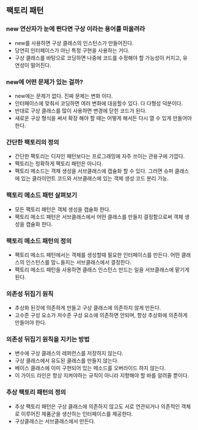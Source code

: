 ## 팩토리 패턴

### new 연산자가 눈에 띈다면 구상 이라는 용어를 떠올려라
- new를 사용하면 구상 클래스의 인스턴스가 만들어진다.
- 당연히 인터페이스가 아닌 특정 구현을 사용하는 거다.
- 구상 클래스를 바탕으로 코딩하면 나중에 코드를 수정해야 할 가능성이 커지고, 유연성이 떨어진다.

### new에 어떤 문제가 있는 걸까?
- new에는 문제가 없다. 진짜 문제는 변화 이다.
- 인터페이스에 맞춰서 코딩하면 여러 변화에 대응할수 있다. 다 다형성 덕분이다.
- 반대로 구상 클래스를 많이 사용하면 변경에 닫힌 코드가 된다.
- 새로운 구상 형식을 써서 확장 해야 할 때는 어떻게 해서든 다시 열 수 있게 만들어야 한다.

### 간단한 팩토리의 정의 
- 간단한 팩토리는 디자인 패턴보다는 프로그래밍에 자주 쓰이는 관용구에 가깝다.
- 팩토리는 정확하게 팩토리 패턴은 아니다.
- 팩토리 메소드는 객채 생성을 서브클래스에 캡슐화 할 수 있다. 그러면 슈퍼 클래스에 있는 클라이언트 코드와 서브클래스에 있는 객체 생성 코드 분리 가능.

### 팩토리 메소드 패턴 살펴보기
- 모든 팩토리 패턴은 객체 생성을 캡슐화 한다.
- 팩토리 메소드 패턴은 서브클래스에서 어떤 클래스를 만들지 결정함으로써 객체 생성을 캡슐화 한다.

### 팩토리 메소드 패턴의 정의
- 팩토리 메소드 패턴에서는 객체를 생성할때 필요한 인터페이스를 만든다. 어떤 클래스의 인스턴스를 맘ㄴ들지는 서브클래스에서 결정한다.
- 팩토리 메소드 패턴을 사용하면 클래스 인스턴스 만드는 일을 서브클래스에 맡기게 된다.

### 의존성 뒤집기 원칙
- 추상화 된것에 의존하게 만들고 구상 클래스에 의존하지 않게 만든다.
- 고수준 구성 요소가 저수준 구성 요소에 의존하면 안되며, 항상 추상화에 의존하게 만들어야 한다.

### 의존성 뒤집기 원칙을 지키는 방법
- 변수에 구상 클래스의 레퍼런스를 저장하지 않는다.
- 구상 클래스에서 유도된 클래스를 만들지 않는다.
- 베이스 클래스에 이미 구현되어 있는 메소드를 오버라이드 하지 않는다.
- 이 가이드 라인은 항상 지켜야하는 규칙이 아니라 지향해야 할 바를 알려줄 뿐이다.

### 추상 팩토리 패턴의 정의
- 추상 팩토리 패턴은 구상 클래스에 의존하지 않고도 서로 연관되거나 의존적인 객체로 이루어진 제품군을 생산하는 인터페이스를 제공한다.
- 구상클래스는 서브클래스에서 만든다.
